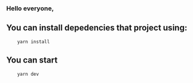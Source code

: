 ### Hello everyone, 

## You can install depedencies that project using:

```
    yarn install
```

## You can start 

```
    yarn dev
```